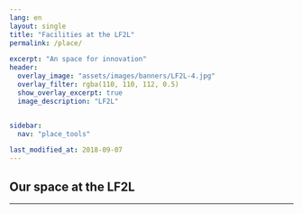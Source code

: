 ```yaml
---
lang: en
layout: single
title: "Facilities at the LF2L"
permalink: /place/

excerpt: "An space for innovation"
header:  
  overlay_image: "assets/images/banners/LF2L-4.jpg" 
  overlay_filter: rgba(110, 110, 112, 0.5)
  show_overlay_excerpt: true 
  image_description: "LF2L"


sidebar:
  nav: "place_tools"

last_modified_at: 2018-09-07
---
```


## Our space at the LF2L
--- 


